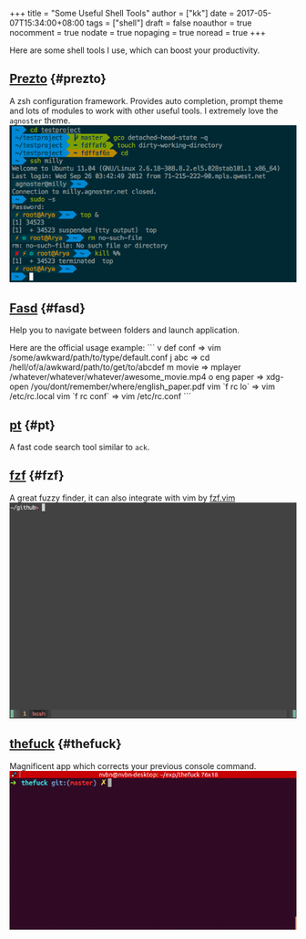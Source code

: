 +++
title = "Some Useful Shell Tools"
author = ["kk"]
date = 2017-05-07T15:34:00+08:00
tags = ["shell"]
draft = false
noauthor = true
nocomment = true
nodate = true
nopaging = true
noread = true
+++

Here are some shell tools I use, which can boost your productivity.


## [Prezto](https://github.com/sorin-ionescu/prezto) {#prezto}

A zsh configuration framework. Provides auto completion, prompt theme and lots of modules to work with other useful tools. I extremely love the `agnoster` theme.
![](/images/shell_agnoster.png)


## [Fasd](https://github.com/clvv/fasd) {#fasd}

Help you to navigate between folders and launch application.

Here are the official usage example:
\`\`\`
  v def conf       =>     vim /some/awkward/path/to/type/default.conf
  j abc            =>     cd /hell/of/a/awkward/path/to/get/to/abcdef
  m movie          =>     mplayer /whatever/whatever/whatever/awesome\_movie.mp4
  o eng paper      =>     xdg-open /you/dont/remember/where/english\_paper.pdf
  vim \`f rc lo\`    =>     vim /etc/rc.local
  vim \`f rc conf\`  =>     vim /etc/rc.conf
\`\`\`


## [pt](https://github.com/monochromegane/the%5Fplatinum%5Fsearcher) {#pt}

A fast code search tool similar to `ack`.


## [fzf](https://github.com/junegunn/fzf) {#fzf}

A great fuzzy finder, it can also integrate with vim by [fzf.vim](https://github.com/junegunn/fzf.vim)
![](/images/shell_fzf.gif)


## [thefuck](https://github.com/nvbn/thefuck) {#thefuck}

Magnificent app which corrects your previous console command.
![](/images/shell_thefuck.gif)

